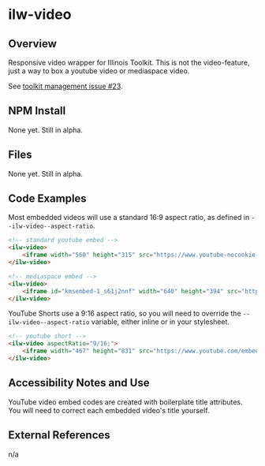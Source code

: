 # ilw-video

## Overview

Responsive video wrapper for Illinois Toolkit.
This is not the video-feature, just a way to box a youtube video or mediaspace video.

See [toolkit management issue #23](https://github.com/web-illinois/toolkit-management/issues/23).

## NPM Install

None yet. Still in alpha.

## Files

None yet. Still in alpha.

## Code Examples

Most embedded videos will use a standard 16:9 aspect ratio, as defined in `--ilw-video--aspect-ratio`.

```html
<!-- standard youtube embed -->
<ilw-video>
    <iframe width="560" height="315" src="https://www.youtube-nocookie.com/embed/pW8cNXyAqyI?si=X9643WrgKwDm0BTw" title="Progress isn't Quiet at Illinois" frameborder="0" allow="accelerometer; autoplay; clipboard-write; encrypted-media; gyroscope; picture-in-picture; web-share" referrerpolicy="strict-origin-when-cross-origin" allowfullscreen></iframe>
</ilw-video>
```

```html
<!-- mediaspace embed -->
<ilw-video>
    <iframe id="kmsembed-1_s61j2nnf" width="640" height="394" src="https://mediaspace.illinois.edu/embed/secure/iframe/entryId/1_s61j2nnf/uiConfId/26883701/pbc/33485061/st/0" class="kmsembed" allowfullscreen webkitallowfullscreen mozAllowFullScreen allow="autoplay *; fullscreen *; encrypted-media *" referrerPolicy="no-referrer-when-downgrade" sandbox="allow-downloads allow-forms allow-same-origin allow-scripts allow-top-navigation allow-pointer-lock allow-popups allow-modals allow-orientation-lock allow-popups-to-escape-sandbox allow-presentation allow-top-navigation-by-user-activation" frameborder="0" title="150 Years of Illinois: A Holiday Greeting from the Chancellor"></iframe>
</ilw-video>
```

YouTube Shorts use a 9:16 aspect ratio, so you will need to override the `--ilw-video--aspect-ratio` variable, either inline or in your stylesheet.

```html
<!-- youtube short -->
<ilw-video aspectRatio="9/16;">
    <iframe width="467" height="831" src="https://www.youtube.com/embed/6kIIFYwIU5w" title="Cheers to the start of an #ILLINOIS summer ☀️ #summer #solstice #shorts" frameborder="0" allow="accelerometer; autoplay; clipboard-write; encrypted-media; gyroscope; picture-in-picture; web-share" referrerpolicy="strict-origin-when-cross-origin" allowfullscreen></iframe>
</ilw-video>
```

## Accessibility Notes and Use

YouTube video embed codes are created with boilerplate title attributes. You will need to correct each embedded video's title yourself.

## External References

n/a
